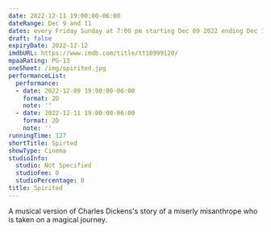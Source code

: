 ```yaml
---
date: 2022-12-11 19:00:00-06:00
dateRange: Dec 9 and 11
dates: every Friday Sunday at 7:00 pm starting Dec 09 2022 ending Dec 11 2022
draft: false
expiryDate: 2022-12-12
imdbURL: https://www.imdb.com/title/tt10999120/
mpaaRating: PG-13
oneSheet: /img/spirited.jpg
performanceList:
  performance:
  - date: 2022-12-09 19:00:00-06:00
    format: 2D
    note: ''
  - date: 2022-12-11 19:00:00-06:00
    format: 2D
    note: ''
runningTime: 127
shortTitle: Spirted
showType: Cinema
studioInfo:
  studio: Not Specified
  studioFee: 0
  studioPercentage: 0
title: Spirited
---
```


A musical version of Charles Dickens's story of a miserly misanthrope who is taken on a magical journey.